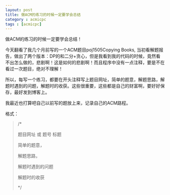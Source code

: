 ```yaml
---
layout: post
title: 做ACM的练习的时候一定要学会总结
category : acmicpc
tags : [acmicpc]
---
```


做ACM的练习的时候一定要学会总结！  

今天翻看了我几个月前写的一个ACM题目poj1505Copying Books, 当初看解题报告，做出了两个版本：DP的和二分+贪心，但是我看到我的代码的时候，竟然看不出怎么做的，悲剧啊！这是如何的悲剧啊！而且程序中没有一点注释，要是不在看过一次题目，绝对不理解！  

所以，每写一个练习，都要在开头注释写上题目网址，简单的题意，解题思路，解题时遇到的问题，解题时的收获。这些很重要，这些都是自己的财富啊，要好好保存，最好发到博客上。  

我最近也打算吧自己以前写的题放上来，记录自己的ACM路程。  

格式：  
<blockquote>/*  

题目网址 或 题号 标题  

简单的题意，  

解题思路，  

解题时遇到的问题  

解题时的收获  

*/</blockquote>  
